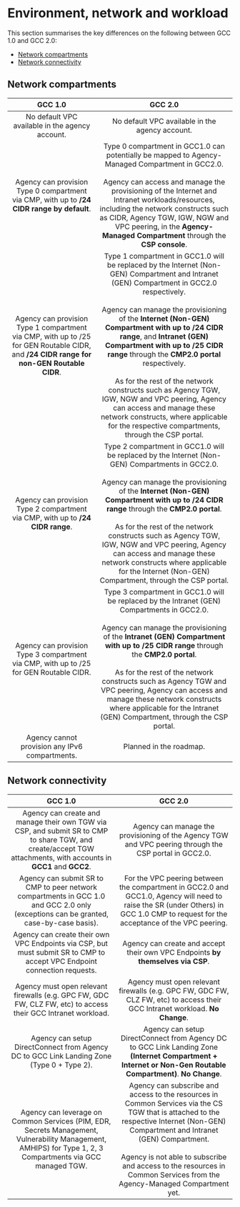 # Environment, network and workload

This section summarises the key differences on the following between GCC 1.0 and GCC 2.0:

- [Network compartments](#network-compartments)
- [Network connectivity](#network-connectivity)


## Network compartments

| GCC 1.0 | GCC 2.0 |
| :-------------: |:-------------:|
| No default VPC available in the agency account.| No default VPC available in the agency account. |
| Agency can provision Type 0 compartment via CMP, with up to **/24 CIDR range by default**. |Type 0 compartment in GCC1.0 can potentially be mapped to Agency-Managed Compartment in GCC2.0.<br><br>Agency can access and manage the provisioning of the Internet and Intranet workloads/resources, including the network constructs such as CIDR, Agency TGW, IGW, NGW and VPC peering, in the **Agency-Managed Compartment** through the **CSP console**. |
| Agency can provision Type 1 compartment via CMP, with up to /25 for GEN Routable CIDR, and **/24 CIDR range for non-GEN Routable CIDR**.|Type 1 compartment in GCC1.0 will be replaced by the Internet (Non-GEN) Compartment and Intranet (GEN) Compartment in GCC2.0 respectively.<br><br>Agency can manage the provisioning of the **Internet (Non-GEN) Compartment with up to /24 CIDR range**, and **Intranet (GEN) Compartment with up to /25 CIDR range** through the **CMP2.0 portal** respectively.<br><br>As for the rest of the network constructs such as Agency TGW, IGW, NGW and VPC peering, Agency can access and manage these network constructs, where applicable for the respective compartments, through the CSP portal. |
| Agency can provision Type 2 compartment via CMP, with up to **/24 CIDR range**.|Type 2 compartment in GCC1.0 will be replaced by the Internet (Non-GEN) Compartments in GCC2.0. <br><br>Agency can manage the provisioning of the **Internet (Non-GEN) Compartment with up to /24 CIDR range** through the **CMP2.0 portal**.<br><br>As for the rest of the network constructs such as Agency TGW, IGW, NGW and VPC peering, Agency can access and manage these network constructs where applicable for the Internet (Non-GEN) Compartment, through the CSP portal. |
| Agency can provision Type 3 compartment via CMP, with up to /25 for GEN Routable CIDR.| Type 3 compartment in GCC1.0 will be replaced by the Intranet (GEN) Compartments in GCC2.0. <br><br>Agency can manage the provisioning of the **Intranet (GEN) Compartment with up to /25 CIDR range** through the **CMP2.0 portal**.<br><br>As for the rest of the network constructs such as Agency TGW and VPC peering, Agency can access and manage these network constructs where applicable for the Intranet (GEN) Compartment, through the CSP portal.|
| Agency cannot provision any IPv6 compartments.| Planned in the roadmap.|

## Network connectivity

| GCC 1.0 | GCC 2.0 |
| :-------------: |:-------------:|
|Agency can create and manage their own TGW via CSP, and submit SR to CMP to share TGW, and create/accept TGW attachments, with accounts in **GCC1** and **GCC2**.| Agency can manage the provisioning of the Agency TGW and VPC peering through the CSP portal in GCC2.0.|
|Agency can submit SR to CMP to peer network compartments in GCC 1.0 and GCC 2.0 only (exceptions can be granted, case-by-case basis).|For the VPC peering between the compartment in GCC2.0 and GCC1.0, Agency will need to raise the SR (under Others) in GCC 1.0 CMP to request for the acceptance of the VPC peering.|
|Agency can create their own VPC Endpoints via CSP, but must submit SR to CMP to accept VPC Endpoint connection requests.|Agency can create and accept their own VPC Endpoints **by themselves via CSP**.|
|Agency must open relevant firewalls (e.g. GPC FW, GDC FW, CLZ FW, etc) to access their GCC Intranet workload.|Agency must open relevant firewalls (e.g. GPC FW, GDC FW, CLZ FW, etc) to access their GCC Intranet workload. **No Change**.|
|Agency can setup DirectConnect from Agency DC to GCC Link Landing Zone (Type 0 + Type 2).|Agency can setup DirectConnect from Agency DC to GCC Link Landing Zone **(Internet Compartment + Internet or Non-Gen Routable Compartment)**. **No Change**.|
|Agency can leverage on Common Services (PIM, EDR, Secrets Management, Vulnerability Management, AMHIPS) for Type 1, 2, 3 Compartments via GCC managed TGW.|Agency can subscribe and access to the resources in Common Services via the CS TGW that is attached to the respective Internet (Non-GEN) Compartment and Intranet (GEN) Compartment.<br><br>Agency is not able to subscribe and access to the resources in Common Services from the Agency-Managed Compartment yet. |

